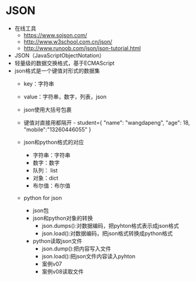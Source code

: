 # JSON
- 在线工具
    - https://www.sojson.com/
    - http://www.w3school.com.cn/json/
    - http://www.runoob.com/json/json-tutorial.html
- JSON（JavaScriptObjectNotation）
- 轻量级的数据交换格式，基于ECMAScript
- json格式是一个键值对形式的数据集
    - key：字符串
    - value：字符串，数字，列表，json
    - json使用大括号包裹
    - 键值对直接用都隔开
           - student={ 
                "name": "wangdapeng",
                 "age": 18, 
                 "mobile":"13260446055" 
                 } 
    - json和python格式的对应
        - 字符串：字符串
        - 数字：数字
        - 队列： list
        - 对象：dict
        - 布尔值：布尔值
        
    - python for json
        - json包
        - json和python对象的转换
            - json.dumps():对数据编码，把pyhton格式表示成json格式
            - json.load():对数据编码，把json格式转换成python格式
        - python读取json文件
            - json.dump():把内容写入文件
            - json.load():把json文件内容读入pyhton
            - 案例v07
            - 案例v08读取文件
